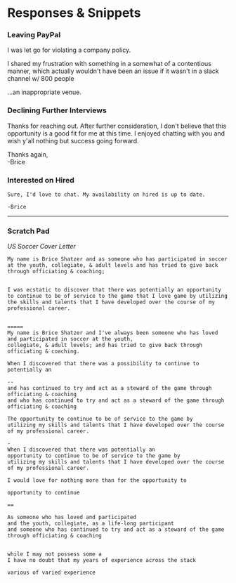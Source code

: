 # Responses & Snippets 

### Leaving PayPal 

I was let go for violating a company policy.

I shared my frustration with something in a somewhat of a contentious manner, which actually wouldn't have been an issue if it wasn't in a slack channel w/ 800 people

...an inappropriate venue. 


### Declining Further Interviews  

Thanks for reaching out. After further consideration, I don't believe that this opportunity is a good fit for me at this time. I enjoyed chatting with you and wish y'all nothing but success going forward.

Thanks again,  
-Brice


### Interested on Hired  
```
Sure, I'd love to chat. My availability on hired is up to date.

-Brice
```

---

### Scratch Pad

*US Soccer Cover Letter*
```
My name is Brice Shatzer and as someone who has participated in soccer at the youth, collegiate, & adult levels and has tried to give back through officiating & coaching; 


I was ecstatic to discover that there was potentially an opportunity to continue to be of service to the game that I love game by utilizing the skills and talents that I have developed over the course of my professional career.


=====
My name is Brice Shatzer and I've always been someone who has loved and participated in soccer at the youth, 
collegiate, & adult levels; and has tried to give back through officiating & coaching.

When I discovered that there was a possibility to continue to 
potentially an 

--
and has continued to try and act as a steward of the game through officiating & coaching 
and who has continued to try and act as a steward of the game through officiating & coaching 

The opportunity to continue to be of service to the game by
utilizing my skills and talents that I have developed over the course of my professional career. 

-
When I discovered that there was potentially an 
opportunity to continue to be of service to the game by
utilizing my skills and talents that I have developed over the course of my professional career.

I would love for nothing more than for the opportunity to 

opportunity to continue 

==

As someone who has loved and participated 
and the youth, collegiate, as a life-long participant 
and someone who has continued to try and act as a steward of the game through officiating & coaching 


while I may not possess some a 
I have no doubt that my years of experience across the stack 

various of varied experience 
```

